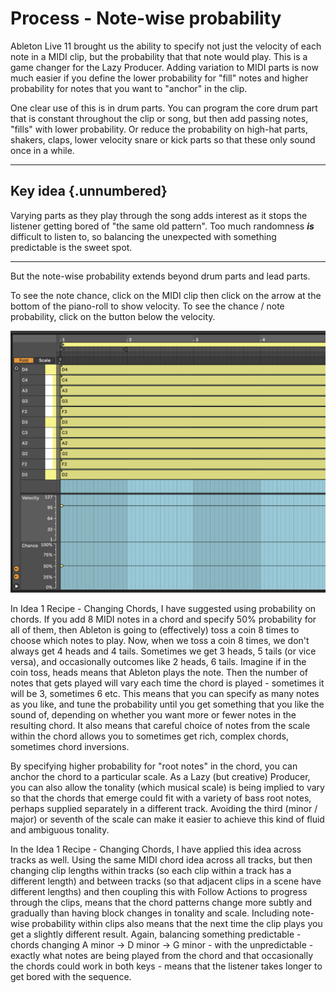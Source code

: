 # Process - Note-wise probability

Ableton Live 11 brought us the ability to specify not just the velocity of each note in a MIDI clip, but the probability that that note would play. This is a game changer for the Lazy Producer. Adding variation to MIDI parts is now much easier if you define the lower probability for "fill" notes and higher probability for notes that you want to "anchor" in the clip.

One clear use of this is in drum parts. You can program the core drum part that is constant throughout the clip or song, but then add passing notes, "fills" with lower probability. Or reduce the probability on high-hat parts, shakers, claps, lower velocity snare or kick parts so that these only sound once in a while.

------------------------------------------------------------------------

## Key idea {.unnumbered}

Varying parts as they play through the song adds interest as it stops the listener getting bored of "the same old pattern". Too much randomness ***is*** difficult to listen to, so balancing the unexpected with something predictable is the sweet spot.

------------------------------------------------------------------------

But the note-wise probability extends beyond drum parts and lead parts.

To see the note chance, click on the MIDI clip then click on the arrow at the bottom of the piano-roll to show velocity. To see the chance / note probability, click on the button below the velocity.

![](./images/Note-wise_probability.png)<!-- -->

In Idea 1 Recipe - Changing Chords, I have suggested using probability on chords. If you add 8 MIDI notes in a chord and specify 50% probability for all of them, then Ableton is going to (effectively) toss a coin 8 times to choose which notes to play. Now, when we toss a coin 8 times, we don't always get 4 heads and 4 tails. Sometimes we get 3 heads, 5 tails (or vice versa), and occasionally outcomes like 2 heads, 6 tails. Imagine if in the coin toss, heads means that Ableton plays the note. Then the number of notes that gets played will vary each time the chord is played - sometimes it will be 3, sometimes 6 etc. This means that you can specify as many notes as you like, and tune the probability until you get something that you like the sound of, depending on whether you want more or fewer notes in the resulting chord. It also means that careful choice of notes from the scale within the chord allows you to sometimes get rich, complex chords, sometimes chord inversions.

By specifying higher probability for "root notes" in the chord, you can anchor the chord to a particular scale. As a Lazy (but creative) Producer, you can also allow the tonality (which musical scale) is being implied to vary so that the chords that emerge could fit with a variety of bass root notes, perhaps supplied separately in a different track. Avoiding the third (minor / major) or seventh of the scale can make it easier to achieve this kind of fluid and ambiguous tonality.

In the Idea 1 Recipe - Changing Chords, I have applied this idea across tracks as well. Using the same MIDI chord idea across all tracks, but then changing clip lengths within tracks (so each clip within a track has a different length) and between tracks (so that adjacent clips in a scene have different lengths) and then coupling this with Follow Actions to progress through the clips, means that the chord patterns change more subtly and gradually than having block changes in tonality and scale. Including note-wise probability within clips also means that the next time the clip plays you get a slightly different result. Again, balancing something predictable - chords changing A minor -> D minor -> G minor - with the unpredictable - exactly what notes are being played from the chord and that occasionally the chords could work in both keys - means that the listener takes longer to get bored with the sequence.
